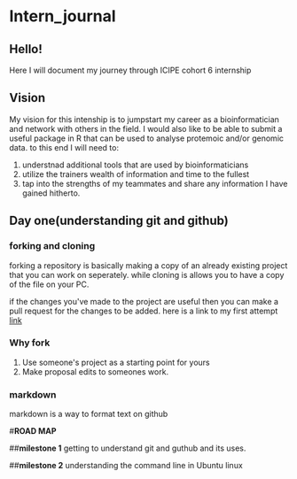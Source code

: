 # __Intern_journal__

## __Hello!__

Here I will document my journey through ICIPE cohort 6 internship

## Vision

My vision for this intenship is to jumpstart my career as a bioinformatician and network with others in the field. I would also like to be able to submit a useful package in R  that can be used to analyse protemoic and/or genomic data. to this end I will need to:

1. understnad additional tools that are used by bioinformaticians
2. utilize the trainers wealth of information and time to the fullest
3. tap into the strengths of my teammates and share any information I have gained hitherto.

## Day one(understanding git and github)

### forking and cloning
forking a repository is basically making a copy of an already existing project that you can work on seperately. while cloning is allows you to have a copy of the file on your PC.

if the changes you've made to the project are useful then you can make a pull request for the changes to be added. here is a link to my first attempt [link][1]

[1]:https://github.com/Mattcreates25/MyFirstFork

### Why fork  
1. Use someone's project as a starting point for yours
2. Make proposal edits to someones work.

### markdown
markdown is a way to format text  on github

#__ROAD MAP__

##__milestone 1__
getting to understand git and guthub and its uses.


##__milestone 2__
understanding the command line in Ubuntu linux


 
